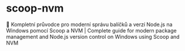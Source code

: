 # scoop-nvm
🚀 Kompletní průvodce pro moderní správu balíčků a verzí Node.js na Windows pomocí Scoop a NVM | Complete guide for modern package management and Node.js version control on Windows using Scoop and NVM
